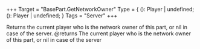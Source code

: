 +++
Target = "BasePart.GetNetworkOwner"
Type = { (): Player | undefined; (): Player | undefined; }
Tags = "Server"
+++

Returns the current player who is the network owner of this part, or nil in case of the server.@returns The current player who is the network owner of this part, or nil in case of the server